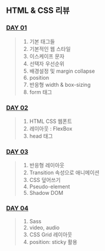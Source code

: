 ## HTML & CSS 리뷰

### [DAY 01]('/md/day01.md')
> 1. 기본 태그들
> 2. 기본적인 웹 스타일
> 3. 이스케이프 문자
> 4. 선택자 우선순위
> 5. 배경설정 및 margin collapse
> 6. position 
> 7. 반응형 width & box-sizing
> 8. form 태그

### [DAY 02]('/md/day02.md')
> 1. HTML CSS 웹폰트
> 2. 레이아웃 : FlexBox
> 3. head 태그

### [DAY 03]('/md/day03.md')
> 1. 반응형 레이아웃
> 2. Transition 속성으로 애니메이션
> 3. CSS 덮어쓰기
> 4. Pseudo-element
> 5. Shadow DOM

### [DAY 04]('/md/day04.md')
> 1. Sass
> 2. video, audio 
> 3. CSS Grid 레이아웃
> 4. position: sticky 활용